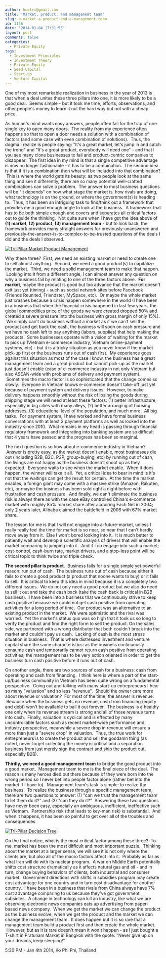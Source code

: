 ```yaml
---
author: huetri@gmail.com
title: 'Market, product, and management team'
slug: a-market-a-product-and-a-management-team
id: 1156
date: '2014-01-04 17:31:55'
layout: post
comments: false
categories:
  - Private Equity
tags:
  - Investment Principles
  - Investment Theory
  - Private Equity
  - Seed Capital
  - Start-up
  - Venture Capital
---
```


One of my most remarkable realization in business in the year of 2013 is that when a deal unites these three pillars into one, it is more likely to be a good deal.  Seems simple - but it took me time, efforts, observations, and other people's money to learn it not the hard way but not with a cheap price.

As human's mind wants easy answers, people often fail for the trap of one single key to open many doors.  The reality from my experience often happens so that to open a door needs a solution with a combination of factors (and some case with even combination of solutions).  Thus, the dogma I realize is people saying: "It's a great market, let's jump in and catch the trend" and "It's a great product, everybody will need one" - and that I you see many clone businesses to fail and product-centric companies to disappear.  The first idea in my mind is that a single competitive advantage is now no longer fashionable - it has to be a combination.  The second idea is that if it is a combination then what will be included into that combination?  This is where the world gets its beauty: as two people look at the same thing and see it differently, there are so many potential well-crafted combinations can solve a problem.  The answer to most business questions will be "it depends" on how what stage the market is, how rivals are doing, what technology is on the ground, or where the government(s) is heading to.  Thus, it has been an intriguing task to find/think out a framework that provides me a good enough angle to look at the business.  A framework that has to be both simple enough and covers and separates all critical factors out to guide the thinking.  Not quite sure when I have got the idea above of **(1) market**, **(2) product**, **(3) management team** - but to look back, the framework provides many straight answers for previously-unanswered and previously-the-answer-is-to-complex-to-be-trusted questions of the deals I did and the deals I observed.

[![Tri-Pillar Market Product Management](http://69.195.124.154/~huetrico/wp-content/uploads/2014/01/tri-pillar-market-product-management.png?w=750)](https://huetri.com/2014/01/04/a-market-a-product-and-a-management-team/tri-pillar-market-product-management/)

Why these three?  First, we need an existing market or need to create one to sell almost anything.  Second, we need a good product(s) to capitalize the market.  Third, we need a solid management team to make that happen.  Looking into it from a different angle, I can almost answer any question on why a business fail by relating to one of the three factors above.  **For market**, maybe the product is good but too advance that the market doesn't exit just yet (timing) - such as social network sites before Facebook (Friends Reunited, Friendster, MySpace, etc).  Or maybe the whole market just crashes because a crisis happen somewhere in the world (I have been in a business that when the financial crisis happened in last few years, the global commodities price of the goods we were created dropped 50% and created a severe pressure into the business with gross margin of only 15%).  We simply can't do business without a market as if we can't sell the product and get back the cash, the business will soon on cash pressure and we have no cash left to pay anything (labors, supplies) that help making the products.  Some businesses operate with a vision of waiting for the market to pick up (Vietnam e-commerce industry, Vietnam online-payment systems, etc) - but it is a tricky situation as you never know if the market pick-up first or the business runs out of cash first.  My experience goes against this situation as most of the case I know, the business has a great management team and a great product but cannot pick-up as the market just doesn't enable (case of e-commerce industry in not only Vietnam but also ASEAN-wide with problems of delivery and payment system).  Sometimes the macro factor is so sophisticated that the change comes so slowly.  Everyone in Vietnam knows e-commerce doesn't take-off just yet because of payment system and delivery issues.  However, to make delivery happens smoothly without the risk of losing the goods during shipping stage we will need at least these factors: (1) better infrastructure, especially in big cities with many alleys, (2) better arranging of housing addresses, (3) educational level of the population, and much more.  All big tasks.  For payment system, I have worked and have formal business conversations with at least 2 payment platforms as well as looked into the industry since 2010\.  What remains in my head is passing through financial regulatory framework and integrating into banking system are so difficult that 4 years have passed and the progress has been so marginal.

The next question is so how about e-commerce industry in Vietnam?  Answer is pretty easy, as the market doesn't enable, most businesses die out (including B2B, B2C, P2P, group-buying, etc) by running out of cash, the livings are not happy as the business doesn't shoot up as they expected.  Everyone waits to see when the market enable.  When it does happen, the winner will take it all.  Yet, a critical idea to bear in mind is it's not that the waitings can get the result for certain.  At the time the market enables, a foreign giant may come with a massive strike (Amazon, Rakuten, etc), or maybe the business has been sold right a night before with frustration and cash pressure.  And finally, we can't eliminate the business risk is always there as with the case eBay controlled China's e-commerce market with roughly 85% market share after acquiring Each Net in 2004; only 2 years later, Alibaba claimed the battlefield in 2006 with 67% market share.

The lesson for me is that I will not engage into a-future-market, unless I really really feel the time for market is so near, so near that I can't hardly move away from it.  Else I won't bored looking into it.  It is much better to patiently wait and develop a scientific analysis of drivers that will enable the market comparing to jumping into it.  And if I do engage into such a market; cost-control, cash-burn rate, market drivers, and a stop-loss point will be critical topic to think twice and triple check.

**The second pillar is product**.  Business fails for a single simple yet powerful reason: run out of cash.  The business runs out of cash because either it fails to create a good product (a product that noone wants to buy) or it fails to sell.  It is critical to keep this idea in mind because it is a completely two different issues.  We do not only need a good product but we also do need to sell it out and take the cash back (take the cash back is critical in B2B business).  I have been into a business that we continuously strive to keep cash positive because we could not get cash positive from operating activities for a long period of time.  Our product was an alternative to an existing product in the market.  We were optimistic and the rival was worried.  Yet the market's status quo was so high that it took us so long to verify the product and find the right form to sell the product. On the sales side, we partnered with a wrong distributor that both couldn't break into the market and couldn't pay us cash.  Lacking of cash is the most stress situation in business.  That is where distressed investment and venture capital share the same characteristics: as the business continuously consume cash and temporarily cannot return cash positive from operating activities, the management has to be very action oriented in order to get the business turn cash positive before it runs out of cash.

On another angle, there are two sources of cash for a business: cash from operating and cash from financing.  I think here is where a part of the start-up/business community in Vietnam has been quite wrong on a fundamental perspective.  Going out and talking with many start-up entrepreneurs I hear so many "valuation" and so less "revenue".  Should the owner care more about revenue or valuation?  For most of the time, the answer is revenue.  Because when the business gets no revenue, cash from financing (equity and debt) won't be available to bail it out forever.  The business is a healthy one only when its revenue stream is strong and all of those revenue turns into cash.  Finally, valuation is cyclical and is effected by many uncontrollable factors such as recent market-wide performance and industry perspective, meanwhile a severe drop in revenue will ensure a more than just a "severe drop" in valuation.  Thus, the true work for entrepreneurs is to create the product and sell the goddamn thing (as noted, never forget collecting the money is critical and a separation business from just merely sign the contract and ship the product out, especially B2B).

**Thirdly, we need a good management team** to bridge the good product into a good market.  Management team to me is the final piece of the deal.  The reason is many heroes died out there because of they were born into the wrong period so I never bet into people factor alone (rather bet into the market if I have to).  Management team's task is simple: to realize the business.  To realize the business through a specific management team, there are two questions to answer: (1) "can we trust the management team to let them do it?" and (2) "can they do it?"  Answering these two questions have never been easy, especially an ambiguous, inefficient, ineffective such as Vietnam.  Partnership risk (that leads to key-man risk) is substantial.  And when it happens, it has been so painful to get over all of the troubles and consequences.

[![Tri-Pillar Decision Tree](http://69.195.124.154/~huetrico/wp-content/uploads/2014/01/tri-pillar-decision-tree1.png?w=750)](https://huetri.com/2014/01/04/a-market-a-product-and-a-management-team/tri-pillar-decision-tree-2/)

On the final notice, what is the most critical factor among these three?  To me, market has been the most difficult and most important puzzle.  Thinking about the market at a larger sense, we will see it is not only where the clients are, but also all of the macro factors affect into it.  Probably as far as what Iran will do with its nuclear program.  A war on Middle Earth potentially shifts cost structure dramatically as it affects natural gas and oil - and in turn, change buying behaviors of clients, both industrial and consumer market.  Government directions with shifts in subsidies program may create cost advantage for one country and in turn cost disadvantage for another country.  I have been in a business that rivals from China always have 7% cost advantage comparing to us because they've got government subsidies.  A change in technology can kill an industry, like what we are observing electronic news companies eats up advertising from paper-based news company.  When we get the market we can change the product as the business evolve, when we get the product and the market we can change the management team.  It does happen but it is so rare that a management team build a product first and then create the whole market.  However, but as it is rare doesn't mean it won't happen - as I just bought a T-shirt in Pratunam Market in Bangkok with the quote: "Never give up on your dreams, keep sleeping!"

5:30 PM - Jan 4th 2014, Ko Phi Phi, Thailand